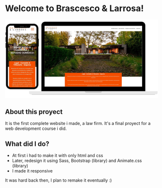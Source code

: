 # Welcome to Brascesco & Larrosa!

![Screenshot of the page](./img/screen.png)

## About this proyect

It is the first complete website i made, a law firm.
It's a final proyect for a web development course i did.


## What did I do?

- At first i had to make it with only html and css
- Later, redesign it using Sass, Bootstrap (library) and Animate.css (library)
- I made it responsive

It was hard back then, I plan to remake it eventually :)
